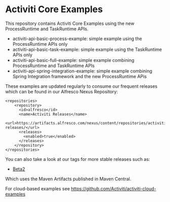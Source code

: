 # Activiti Core Examples

This repository contains Activiti Core Examples using the new ProcessRuntime and TaskRuntime APIs.

- activiti-api-basic-process-example: simple example using the ProcessRuntime APIs only
- activiti-api-basic-task-example: simple example using the TaskRuntime APIs only
- activiti-api-basic-full-example: simple example combining ProcessRuntime and TaskRuntime APIs
- activiti-api-spring-integration-example: simple example combining Spring Integration framework and the new ProcessRuntime APis

These examples are updated regularly to consume our frequent releases which can be found in our Alfresco Nexus Repository: 
```
<repositories>
    <repository>
      <id>alfresco</id>
      <name>Activiti Releases</name>
      <url>https://artifacts.alfresco.com/nexus/content/repositories/activiti-releases/</url>
      <releases>
        <enabled>true</enabled>
      </releases>
    </repository>
</repositories>
```
You can also take a look at our tags for more stable releases such as: 
- [Beta2](https://github.com/Activiti/activiti-examples/blob/7.0.0.Beta2/activiti-api-basic-full-example/pom.xml)

Which uses the Maven Artifacts published in Maven Central. 

For cloud-based examples see https://github.com/Activiti/activiti-cloud-examples

